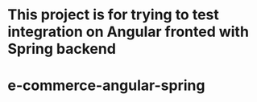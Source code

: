 # This project is for trying to test integration on Angular fronted with Spring backend
# e-commerce-angular-spring
